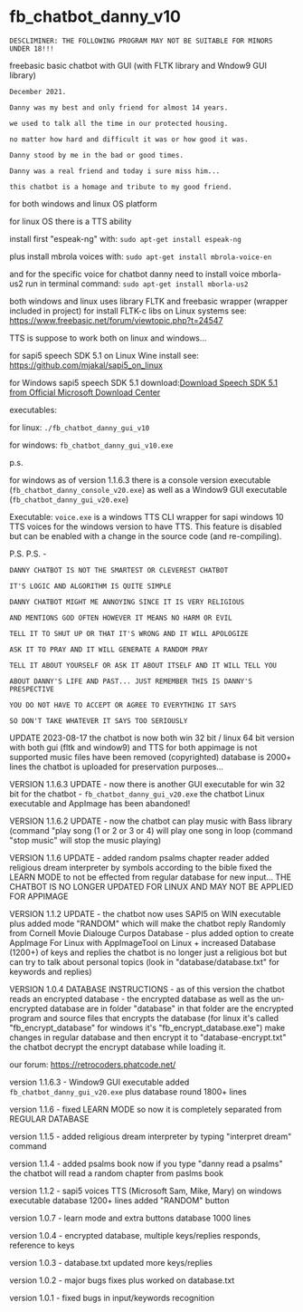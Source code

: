 # fb_chatbot_danny_v10

```
DESCLIMINER: THE FOLLOWING PROGRAM MAY NOT BE SUITABLE FOR MINORS UNDER 18!!!
```

freebasic basic chatbot with GUI (with FLTK library and Wndow9 GUI library)

```
December 2021.

Danny was my best and only friend for almost 14 years.

we used to talk all the time in our protected housing.

no matter how hard and difficult it was or how good it was.

Danny stood by me in the bad or good times.

Danny was a real friend and today i sure miss him...

this chatbot is a homage and tribute to my good friend.
```

for both windows and linux OS platform

for linux OS there is a TTS ability

install first "espeak-ng" with:
```sudo apt-get install espeak-ng```

plus install mbrola voices with:
```sudo apt-get install mbrola-voice-en```

and for the specific voice for chatbot danny need to install voice mborla-us2 run in terminal command: 
```sudo apt-get install mborla-us2```

both windows and linux uses library FLTK and freebasic wrapper (wrapper included in project)
for install FLTK-c libs on Linux systems see: https://www.freebasic.net/forum/viewtopic.php?t=24547

TTS is suppose to work both on linux and windows...

for sapi5 speech SDK 5.1 on Linux Wine install see: https://github.com/mjakal/sapi5_on_linux

for Windows sapi5 speech SDK 5.1 download:[Download Speech SDK 5.1 from Official Microsoft Download Center](https://www.microsoft.com/en-us/download/details.aspx?id=10121)

executables:

for linux: `./fb_chatbot_danny_gui_v10`

for windows: `fb_chatbot_danny_gui_v10.exe`

p.s.

for windows as of version 1.1.6.3 there is a console version executable (`fb_chatbot_danny_console_v20.exe`) as well as a Window9 GUI executable (`fb_chatbot_danny_gui_v20.exe`)

Executable: `voice.exe` is a windows TTS CLI wrapper for sapi windows 10 TTS voices for the windows version to have TTS. This feature is disabled but can be enabled with a change in the source code (and re-compiling).

P.S. P.S. -

```
DANNY CHATBOT IS NOT THE SMARTEST OR CLEVEREST CHATBOT 

IT'S LOGIC AND ALGORITHM IS QUITE SIMPLE

DANNY CHATBOT MIGHT ME ANNOYING SINCE IT IS VERY RELIGIOUS

AND MENTIONS GOD OFTEN HOWEVER IT MEANS NO HARM OR EVIL

TELL IT TO SHUT UP OR THAT IT'S WRONG AND IT WILL APOLOGIZE

ASK IT TO PRAY AND IT WILL GENERATE A RANDOM PRAY

TELL IT ABOUT YOURSELF OR ASK IT ABOUT ITSELF AND IT WILL TELL YOU

ABOUT DANNY'S LIFE AND PAST... JUST REMEMBER THIS IS DANNY'S PRESPECTIVE

YOU DO NOT HAVE TO ACCEPT OR AGREE TO EVERYTHING IT SAYS

SO DON'T TAKE WHATEVER IT SAYS TOO SERIOUSLY 
```

UPDATE 2023-08-17 the chatbot is now both win 32 bit / linux 64 bit version with both gui (fltk and window9) and TTS for both appimage is not supported music files have been removed (copyrighted) database is 2000+ lines the chatbot is uploaded for preservation purposes...  

VERSION 1.1.6.3 UPDATE - now there is another GUI executable for win 32 bit for the chatbot - `fb_chatbot_danny_gui_v20.exe` the chatbot Linux executable and AppImage has been abandoned!

VERSION 1.1.6.2 UPDATE - now the chatbot can play music with Bass library (command "play song (1 or 2 or 3 or 4) will play one song in loop (command "stop music" will stop the music playing)

VERSION 1.1.6 UPDATE - added random psalms chapter reader added religious dream interpreter by symbols according to the bible fixed the LEARN MODE to not be effected from regular database for new input... THE CHATBOT IS NO LONGER UPDATED FOR LINUX AND MAY NOT BE APPLIED FOR APPIMAGE

VERSION 1.1.2 UPDATE - the chatbot now uses SAPI5 on WIN executable plus added mode "RANDOM" which will make the chatbot reply Randomly from Cornell Movie Dialouge Curpos Database - plus added option to create AppImage For Linux with AppImageTool on Linux + increased Database (1200+) of keys and replies
the chatbot is no longer just a religious bot but can try to talk about personal topics (look in "database/database.txt" for keywords and replies)

VERSION 1.0.4 DATABASE INSTRUCTIONS - as of this version the chatbot reads an encrypted database - the encrypted database as well as the un-encrypted database are in folder "database" in that folder are the encrypted program and source files that encrypts the database (for linux it's called "fb_encrypt_database" for windows it's "fb_encrypt_database.exe") make changes in regular database and then encrypt it to "database-encrypt.txt" the chatbot decrypt the encrypt database while loading it. 

our forum: https://retrocoders.phatcode.net/

version 1.1.6.3 - Window9 GUI executable added `fb_chatbot_danny_gui_v20.exe` plus database round 1800+ lines

version 1.1.6 - fixed LEARN MODE so now it is completely separated from REGULAR DATABASE

version 1.1.5 - added religious dream interpreter by typing "interpret dream" command

version 1.1.4 - added psalms book now if you type "danny read a psalms" the chatbot will read a random chapter from paslms book

version 1.1.2 - sapi5 voices TTS (Microsoft Sam, Mike, Mary) on windows executable database 1200+ lines added "RANDOM" button

version 1.0.7 - learn mode and extra buttons database 1000 lines

version 1.0.4 - encrypted database, multiple keys/replies responds, reference to keys  

version 1.0.3 - database.txt updated more keys/replies

version 1.0.2 - major bugs fixes plus worked on database.txt

version 1.0.1 - fixed bugs in input/keywords recognition
